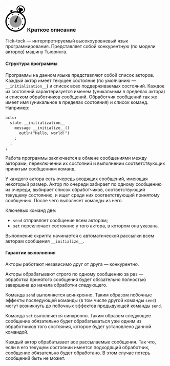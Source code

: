 ### ![](logo/logo.png) Краткое описание

Tick-tock — интерпретируемый высокоуровневый язык программирования. Представляет собой конкурентную (по модели акторов) машину Тьюринга.

#### Структура программы

Программы на данном языке представляют собой список акторов. Каждый актор имеет текущее состояние (по умолчанию — `__initialization__`) и список всех поддерживаемых состояний. Каждое из состояний характеризуется именем (уникальным в пределах актора) и списком обработчиков сообщений. Обработчик сообщений так же имеет имя (уникальное в пределах состояния) и список команд. Например:

```
actor
  state __initialization__
    message __initialize__()
      outln("Hello, world!")
    ;
  ;
;
```

Работа программы заключается в обмене сообщениями между акторами, переключении их состояний и выполнении соответствующих принятым сообщениям команд.

У каждого актора есть очередь входящих сообщений, имеющая некоторый размер. Актор по очереди забирает по одному сообщению из очереди, выбирает список обработчиков, соответствующий текущему состоянию, и ищет среди них соответствующий принятому сообщению. После чего выполняет команды из него.

Ключевых команд две:

- `send` отправляет сообщение всем акторам;
- `set` переключает состояние у того актора, в котором она указана.

Выполнение скрипта начинается с автоматической рассылки всем акторам сообщения `__initialize__`.

#### Гарантии выполнения

Акторы работают независимо друг от друга — конкурентно.

Акторы обрабатывают строго по одному сообщению за раз — обработка принятого сообщения будет обязательно полностью завершена до начала обработки следующего.

Команда `send` выполняется асинхронно. Таким образом побочные эффекты последующей команды (в том числе другой команды `send`) могут возникнуть до побочных эффектов предыдующей команды `send`.

Команда `set` выполняется синхронно. Таким образом следующее сообщение обязательно будет обрабатываться уже одним из обработчиков того состояния, которое будет установлено данной командой.

Каждый актор обрабатывает все рассылаемые сообщения. Так что, если в его текущем состоянии имеется подходящий обработчик, сообщение обязательно будет обработано. В этом случае потерь сообщений быть не может.
